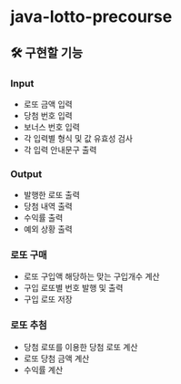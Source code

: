 # java-lotto-precourse


## 🛠 구현할 기능

### Input
- 로또 금액 입력
- 당첨 번호 입력 
- 보너스 번호 입력
- 각 입력별 형식 및 값 유효성 검사
- 각 입력 안내문구 출력

### Output
- 발행한 로또 출력
- 당첨 내역 출력
- 수익률 출력
- 예외 상황 출력

### 로또 구매
- 로또 구입액 해당하는 맞는 구입개수 계산
- 구입 로또별 번호 발행 및 출력
- 구입 로또 저장

### 로또 추첨
- 당첨 로또를 이용한 당첨 로또 계산
- 로또 당첨 금액 계산
- 수익률 계산
